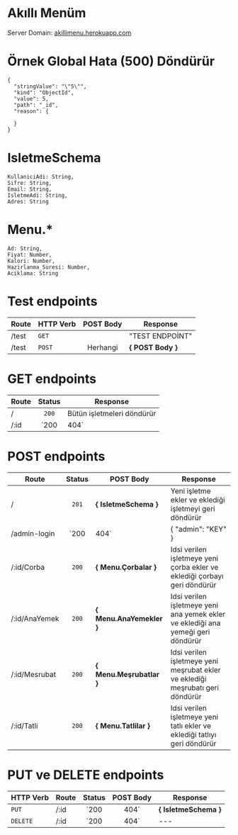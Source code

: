 # Akıllı Menüm
Server Domain: [akillimenu.herokuapp.com](https://akillimenu.herokuapp.com/)

# Örnek Global Hata (500) Döndürür
```
{
  "stringValue": "\"5\"",
  "kind": "ObjectId",
  "value": 5,
  "path": "_id",
  "reason": {
    
  }
}
```

# IsletmeSchema
```
KullaniciAdi: String,
Sifre: String,
Email: String,
IsletmeAdi: String,
Adres: String
```


# Menu.*
```
Ad: String,
Fiyat: Number,
Kalori: Number,
Hazirlanma_Suresi: Number,
Aciklama: String
```


# Test endpoints

| Route | HTTP Verb | POST Body | Response          |
| ----- | --------- | :-------: | ----------------- |
| /test | `GET`     |           | "TEST ENDPOİNT"   |
| /test | `POST`    | Herhangi  | **{ POST Body }** |


# GET endpoints

| Route |   Status    | Response                                                                       |
| ----- | :---------: | ------------------------------------------------------------------------------ |
| /     |    `200`    | Bütün işletmeleri döndürür                                                     |
| /:id  | `200 | 404` | `(200)` Idsi verilen işletmeyi döndürür <br> `(404)` { "Sonuç": "Bulunamadı" } |


# POST endpoints

| Route         |   Status    | POST Body                | Response                                                                         |
| ------------- | :---------: | ------------------------ | -------------------------------------------------------------------------------- |
| /             |    `201`    | **{ IsletmeSchema }**    | Yeni işletme ekler ve eklediği işletmeyi geri döndürür                           |
| /admin-login  | `200 | 404` | { "admin": "KEY" }       | `(200)` Token döndürür <br> `(404)` Sadece 404 döndürür                          |
| /:id/Corba    |    `200`    | **{ Menu.Çorbalar }**    | Idsi verilen işletmeye yeni çorba ekler ve eklediği çorbayı geri döndürür        |
| /:id/AnaYemek |    `200`    | **{ Menu.AnaYemekler }** | Idsi verilen işletmeye yeni ana yemek ekler ve eklediği ana yemeği geri döndürür |
| /:id/Mesrubat |    `200`    | **{ Menu.Meşrubatlar }** | Idsi verilen işletmeye yeni meşrubat ekler ve eklediği meşrubatı geri döndürür   |
| /:id/Tatli    |    `200`    | **{ Menu.Tatlilar }**    | Idsi verilen işletmeye yeni tatlı ekler ve eklediği tatlıyı geri döndürür        |

# PUT ve DELETE endpoints

| HTTP Verb | Route |   Status    |       POST Body       | Response                                                                                      |
| --------- | ----- | :---------: | :-------------------: | --------------------------------------------------------------------------------------------- |
| `PUT`     | /:id  | `200 | 404` | **{ IsletmeSchema }** | `(200)` Idsi verilen işletmeyi post body ile günceller <br> `(404)` { "Sonuç": "Bulunamadı" } |
| `DELETE`  | /:id  | `200 | 404` |          ---          | `(200)` Idsi verilen işletmeyi siler<br> `(404)` { "Sonuç": "Bulunamadı" }                    |